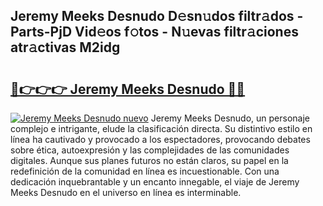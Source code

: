 ## Jeremy Meeks Desnudo D𝚎sn𝚞dos filtr𝚊dos - Parts-PjD Vid𝚎os f𝚘tos - N𝚞evas filtr𝚊ciones atr𝚊ctivas M2idg

# <h2><a href="http://mb3t81.tromn.icu/?c=Jeremy+Meeks+Desnudo">🔗👉👉👉 Jeremy Meeks Desnudo 🔗🔗</a></h2>

[![Jeremy Meeks Desnudo nuevo](https://i.imgur.com/pEAQMta.gif)](http://mb3t81.tromn.icu/?c=Jeremy+Meeks+Desnudo)
Jeremy Meeks Desnudo, un personaje complejo e intrigante, elude la clasificación directa. Su distintivo estilo en línea ha cautivado y provocado a los espectadores, provocando debates sobre ética, autoexpresión y las complejidades de las comunidades digitales. Aunque sus planes futuros no están claros, su papel en la redefinición de la comunidad en línea es incuestionable. Con una dedicación inquebrantable y un encanto innegable, el viaje de Jeremy Meeks Desnudo en el universo en línea es interminable.
